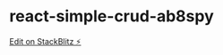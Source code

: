 # react-simple-crud-ab8spy

[Edit on StackBlitz ⚡️](https://stackblitz.com/edit/react-simple-crud-ab8spy)